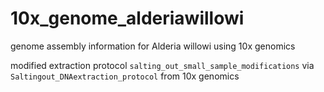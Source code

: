 # 10x_genome_alderiawillowi

genome assembly information for Alderia willowi using 10x genomics

modified extraction protocol `salting_out_small_sample_modifications` via `Saltingout_DNAextraction_protocol` from 10x genomics

